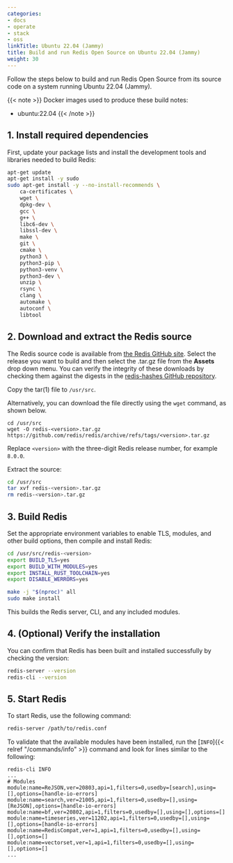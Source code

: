 ```yaml
---
categories:
- docs
- operate
- stack
- oss
linkTitle: Ubuntu 22.04 (Jammy)
title: Build and run Redis Open Source on Ubuntu 22.04 (Jammy)
weight: 30
---
```


Follow the steps below to build and run Redis Open Source from its source code on a system running Ubuntu 22.04 (Jammy).

{{< note >}}
Docker images used to produce these build notes:
- ubuntu:22.04
{{< /note >}}

## 1. Install required dependencies

First, update your package lists and install the development tools and libraries needed to build Redis:

```bash
apt-get update
apt-get install -y sudo
sudo apt-get install -y --no-install-recommends \
    ca-certificates \
    wget \
    dpkg-dev \
    gcc \
    g++ \
    libc6-dev \
    libssl-dev \
    make \
    git \
    cmake \
    python3 \
    python3-pip \
    python3-venv \
    python3-dev \
    unzip \
    rsync \
    clang \
    automake \
    autoconf \
    libtool
```

## 2. Download and extract the Redis source

The Redis source code is available from [the Redis GitHub site](https://github.com/redis/redis/releases). Select the release you want to build and then select the .tar.gz file from the **Assets** drop down menu. You can verify the integrity of these downloads by checking them against the digests in the [redis-hashes GitHub repository](https://github.com/redis/redis-hashes).

Copy the tar(1) file to `/usr/src`.

Alternatively, you can download the file directly using the `wget` command, as shown below.

```
cd /usr/src
wget -O redis-<version>.tar.gz https://github.com/redis/redis/archive/refs/tags/<version>.tar.gz
```

Replace `<version>` with the three-digit Redis release number, for example `8.0.0`.

Extract the source:

```bash
cd /usr/src
tar xvf redis-<version>.tar.gz
rm redis-<version>.tar.gz
```

## 3. Build Redis

Set the appropriate environment variables to enable TLS, modules, and other build options, then compile and install Redis:

```bash
cd /usr/src/redis-<version>
export BUILD_TLS=yes
export BUILD_WITH_MODULES=yes
export INSTALL_RUST_TOOLCHAIN=yes
export DISABLE_WERRORS=yes

make -j "$(nproc)" all
sudo make install
```

This builds the Redis server, CLI, and any included modules.

## 4. (Optional) Verify the installation

You can confirm that Redis has been built and installed successfully by checking the version:

```bash
redis-server --version
redis-cli --version
```

## 5. Start Redis

To start Redis, use the following command:

```bash
redis-server /path/to/redis.conf
```

To validate that the available modules have been installed, run the [`INFO`]{{< relref "/commands/info" >}} command and look for lines similar to the following:

```
redis-cli INFO
...
# Modules
module:name=ReJSON,ver=20803,api=1,filters=0,usedby=[search],using=[],options=[handle-io-errors]
module:name=search,ver=21005,api=1,filters=0,usedby=[],using=[ReJSON],options=[handle-io-errors]
module:name=bf,ver=20802,api=1,filters=0,usedby=[],using=[],options=[]
module:name=timeseries,ver=11202,api=1,filters=0,usedby=[],using=[],options=[handle-io-errors]
module:name=RedisCompat,ver=1,api=1,filters=0,usedby=[],using=[],options=[]
module:name=vectorset,ver=1,api=1,filters=0,usedby=[],using=[],options=[]
...
```
